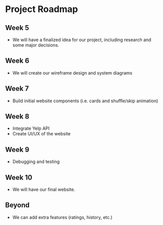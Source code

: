 # Project Roadmap
## Week 5
- We will have a finalized idea for our project, including research and some major decisions.
## Week 6
- We will create our wireframe design and system diagrams
## Week 7
- Build initial website components (i.e. cards and shuffle/skip animation)
## Week 8
- Integrate Yelp API
- Create UI/UX of the website
## Week 9
- Debugging and testing
## Week 10
- We will have our final website.
## Beyond
- We can add extra features (ratings, history, etc.)
